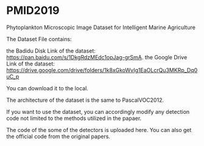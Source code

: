 # PMID2019
Phytoplankton Microscopic Image Dataset for Intelligent Marine Agriculture

The Dataset File contains:

the Badidu Disk Link of the dataset: https://pan.baidu.com/s/1DkgRdzMEdc1opJag-grSmA.
the Google Drive Link of the dataset: https://drive.google.com/drive/folders/1k8xGkoWvIg1EaOLcrQu3MKRp_Dq0uC_p

You can download it to the local.

The architecture of the dataset is the same to PascalVOC2012.

If you want to use the dataset, you can accordingly modify any detection code not limited to the methods utilized in the papaer.

The code of the some of the detectors is uploaded here. You can also get the official code from the original papers.
